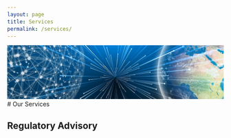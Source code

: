 ```yaml
---
layout: page
title: Services
permalink: /services/
---
```


<img src="/images/1606834149190.jpeg" alt="Global Technology">
# Our Services

## Regulatory Advisory


